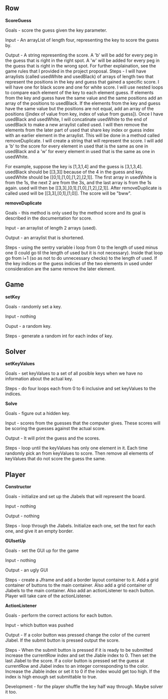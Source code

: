 ## Row

**ScoreGuess**

Goals - score the guess given the key parameter.

Input - An arrayList of length four, representing the key to score the guess by.

Output - A string representing the score. A 'b' will be add for every peg in the guess that is right in the right spot. A 'w' will be added for every peg in the guess that is right in the wrong spot. For further explaination, see the game rules that I provided in the project proposal.
Steps - I will have arraylists (called usedWhite and usedBlack) of arrays of length two that represent the positions in the key and guess that gained a specific score. I will have one for black score and one for white score. 
I will use nested loops to compare each element of the key to each element guess. If elements from the key and guess have the same value and the same positions add an array of the positions to usedBlack. If the elements from the key and guess have the same value but the positions are not equal, add an array of the positions ([index of value from key, index of value from guess]).
Once I have usedBlack and usedWhite, I will concatinate usedWhite to the end of usedBlack to make a new arraylist called used. I will then remove the elements from the later part of used that share key index or guess index with an earlier element in the arraylist. This will be done in a method called removeDuplicate.
I will create a string that will represent the score. I will add a 'b' to the score for every element in used that is the same as one in usedBlack and a 'w' for every element in used that is the same as one in usedWhite.

For example, suppose the key is [1,3,1,4] and the guess is [3,1,3,4]. usedBlack should be [[3,3]] because of the 4 in the guess and key. usedWhite should be [[0,1],[1,0],[1,2],[2,1]]. The first array in usedWhite is from the 1s, the next 2 are from the 3s, and the last array is from the 1s again. used will then be [[3,3],[0,1],[1,0],[1,2],[2,1]]. After removeDuplicate is called used will be [[3,3],[0,1],[1,0]]. The score will be "bww".

**removeDuplicate**

Goals - this method is only used by the method score and its goal is described in the documentation for score.

Input - an arraylist of length 2 arrays (used).

Output - an arraylist that is shortened.

Steps - using the sentry variable i loop from 0 to the length of used minus one (I could go til the length of used but it is not necessary). Inside that loop go from i+1 (so as not to do unnecessary checks) to the length of used. If the key indices or the guess indicies of the two elements in used under consideration are the same remove the later element.


## Game

**setKey**

Goals - randomly set a key.

Input - nothing

Ouput - a random key.

Steps - generate a random int for each index of key.


## Solver

**setKeyValues**

Goals - set keyValues to a set of all posible keys when we have no information about the actual key.

Steps - do four loops each from 0 to 6 inclusive and set keyValues to the indices.

**Solve**

Goals - figure out a hidden key.

Input - scores from the guesses that the computer gives. These scores will be scoring the guesses against the actual score.

Output - It will print the guess and the scores.

Steps - loop until the keyValues has only one element in it. Each time randomly pick an from keyValues to score. Then remove all elements of keyValues that do not score the guess the same.

## Player

**Constructor**

Goals - initialize and set up the Jlabels that will represent the board.

Input - nothing

Output - nothing

Steps - loop through the Jlabels. Initialize each one, set the text for each one, and give it an empty border.

**GUIsetUp**

Goals - set the GUI up for the game

Input - nothing

Output - an ugly GUI

Steps - create a Jframe and add a border layout container to it. Add a grid container of buttons to the main container. Also add a grid container of Jlabels to the main container. Also add an actionListener to each button. Player will take care of the actionListener.

**ActionListener**

Goals - perform the correct actions for each button.

Input - which button was pushed

Output - If a color button was pressed change the color of the current Jlabel. If the submit button is pressed output the score.

Steps - When the submit button is pressed if it is ready to be submitted increase the currentRow index and set the Jlable index to 0. Then set the last Jlabel to the score. If a color button is pressed set the guess at currentRow and Jlabel index to an integer corresponding to the color. Increase the Jlable index or set it to 0 if the index would get too high. If the index is high enough set submittable to true.


Development - for the player shuffle the key half way through. Maybe solver it too.
